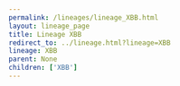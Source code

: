 ```yaml
---
permalink: /lineages/lineage_XBB.html
layout: lineage_page
title: Lineage XBB
redirect_to: ../lineage.html?lineage=XBB
lineage: XBB
parent: None
children: ['XBB']
---
```

